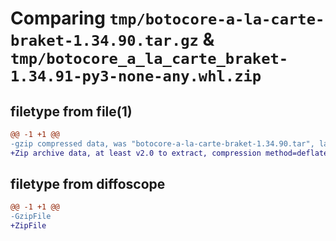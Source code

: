 # Comparing `tmp/botocore-a-la-carte-braket-1.34.90.tar.gz` & `tmp/botocore_a_la_carte_braket-1.34.91-py3-none-any.whl.zip`

## filetype from file(1)

```diff
@@ -1 +1 @@
-gzip compressed data, was "botocore-a-la-carte-braket-1.34.90.tar", last modified: Wed Apr 24 01:02:02 2024, max compression
+Zip archive data, at least v2.0 to extract, compression method=deflate
```

## filetype from diffoscope

```diff
@@ -1 +1 @@
-GzipFile
+ZipFile
```


